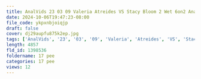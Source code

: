 ```yaml
---
title: AnalVids 23 03 09 Valeria Atreides VS Stacy Bloom 2 Wet 6on2 Anal Fisting DAP Big Gapes ButtRose Pee Drink BTG109 XXX 1080p MP4-PXXBAY
date: 2024-10-06T19:47:23-08:00
file_code: ykpxnbjoiqjp
draft: false
cover: dj29aupfu875k2ep.jpg
tags: ['AnalVids', '23', '03', '09', 'Valeria', 'Atreides', 'VS', 'Stacy', 'Bloom', '2', 'Wet', '6on2', 'Anal', 'Fisting', 'DAP', 'Big', 'Gapes', 'ButtRose', 'Pee', 'Drink', 'BTG109', 'XXX', '1080p', 'MP4-PXXBAY']
length: 4857
fld_id: 1398536
foldername: 17 pee
categories: 17 pee
views: 12
---
```

